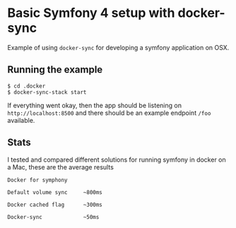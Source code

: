 # Basic Symfony 4 setup with docker-sync

Example of using `docker-sync` for developing a symfony application on OSX.

Running the example
---

```
$ cd .docker
$ docker-sync-stack start
```

If everything went okay, then the app should be listening on `http://localhost:8500` and there should be an example endpoint `/foo` available.

Stats
---

I tested and compared different solutions for running symfony in docker on a Mac, these are the average results

```
Docker for symphony

Default volume sync     ~800ms

Docker cached flag      ~300ms

Docker-sync             ~50ms
```

